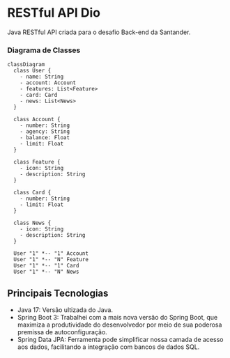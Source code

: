 # RESTful API Dio
Java RESTful API criada para o desafio Back-end da Santander.

### Diagrama de Classes

```mermaid
classDiagram
  class User {
    - name: String
    - account: Account
    - features: List<Feature>
    - card: Card
    - news: List<News>
  }

  class Account {
    - number: String
    - agency: String
    - balance: Float
    - limit: Float
  }

  class Feature {
    - icon: String
    - description: String
  }

  class Card {
    - number: String
    - limit: Float
  }

  class News {
    - icon: String
    - description: String
  }

  User "1" *-- "1" Account
  User "1" *-- "N" Feature
  User "1" *-- "1" Card 
  User "1" *-- "N" News

```

## Principais Tecnologias
- Java 17: Versão ultizada do Java.
- Spring Boot 3: Trabalhei com a mais nova versão do Spring Boot, que maximiza a produtividade do desenvolvedor por meio de sua poderosa premissa de autoconfiguração.
- Spring Data JPA: Ferramenta pode simplificar nossa camada de acesso aos dados, facilitando a integração com bancos de dados SQL.
